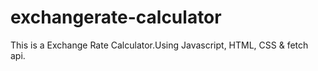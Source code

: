 # exchangerate-calculator
This is a Exchange Rate Calculator.Using Javascript, HTML, CSS &amp; fetch api.
